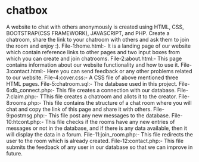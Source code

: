 # chatbox
A website to chat with others anonymously is created using HTML, CSS, BOOTSTRAP(CSS FRAMEWORK), JAVASCRIPT, and PHP.
Create a chatroom, share the link to your chatroom with others and ask them to join the room and enjoy :).
File-1:home.html:- It is a landing page of our website which contain reference links to other pages and two input boxes from which you can create and join chatrooms.
File-2:about.html:- This page contains information about our website functionality and how to use it.
File-3:contact.html:- Here you can send feedback or any other problems related to our website. 
File-4:cover.css:- A CSS file of above mentioned three HTML pages.
File-5:chatroom.sql:-  The database used in this project.
File-6:db_connect.php:- This file creates a connection with our database.
File-7:claim.php:- TThis file creates a chatroom and allots it to the creator.
File-8:rooms.php:- This file contains the structure of a chat room where you will chat and copy the link of this page and share it with others.
File-9:postmsg.php:- This file post any new messages to the database.
File-10:htcont.php:- This file checks if the rooms have any new entries of messages or not in the database, and if there is any data available, then it will display the data in a forum.
File-11:join_room.php:- This file redirects the user to the room which is already created.
File-12:contact.php:- This file submits the feedback of any user in our database so that we can improve in future.
